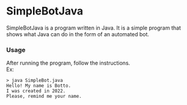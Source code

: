 # SimpleBotJava
SimpleBotJava is a program written in Java. It is a simple program that shows what Java can do in the form of an automated bot.
### Usage
After running the program, follow the instructions.  
Ex:

```console
> java SimpleBot.java
Hello! My name is Botto.
I was created in 2022.
Please, remind me your name.
```
